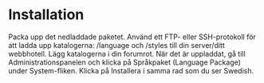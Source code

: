 # Installation #

Packa upp det nedladdade paketet. Använd ett FTP- eller SSH-protokoll för att ladda upp katalogerna: /language och /styles till din server/ditt webbhotell. Lägg katalogerna i din forumrot. När det är uppladdat, gå till Administrationspanelen och klicka på Språkpaket (Language Package) under System-fliken. Klicka på Installera i samma rad som du ser Swedish.

